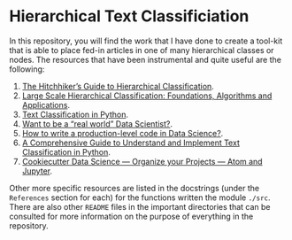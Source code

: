 # Hierarchical Text Classificiation
In this repository, you will find the work that I have done to create a tool-kit that is able to place fed-in articles in one of many hierarchical classes or nodes. The resources that have been instrumental and quite useful are the following:
1. [The Hitchhiker’s Guide to Hierarchical Classification](https://towardsdatascience.com/https-medium-com-noa-weiss-the-hitchhikers-guide-to-hierarchical-classification-f8428ea1e076).
2. [Large Scale Hierarchical Classification: Foundations, Algorithms and Applications](https://cs.gmu.edu/~mlbio/presentation_SDM.pdf).
3. [Text Classification in Python](https://towardsdatascience.com/text-classification-in-python-dd95d264c802).
4. [Want to be a “real world” Data Scientist?](https://towardsdatascience.com/want-to-be-a-real-world-data-scientist-make-these-changes-to-your-portfolio-projects-e61d1139c018).
5. [How to write a production-level code in Data Science?](https://towardsdatascience.com/how-to-write-a-production-level-code-in-data-science-5d87bd75ced).
6. [A Comprehensive Guide to Understand and Implement Text Classification in Python](https://www.analyticsvidhya.com/blog/2018/04/a-comprehensive-guide-to-understand-and-implement-text-classification-in-python/).
7. [Cookiecutter Data Science — Organize your Projects — Atom and Jupyter](https://medium.com/@rrfd/cookiecutter-data-science-organize-your-projects-atom-and-jupyter-2be7862f487e).

Other more specific resources are listed in the docstrings (under the `References` section for each) for the functions written the module `./src`. There are also other `README` files in the important directories that can be consulted for more information on the purpose of everything in the repository.